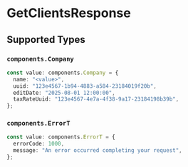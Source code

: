 # GetClientsResponse


## Supported Types

### `components.Company`

```typescript
const value: components.Company = {
  name: "<value>",
  uuid: "123e4567-1b94-4883-a584-23184019f20b",
  editDate: "2025-08-01 12:00:00",
  taxRateUuid: "123e4567-4e7a-4f38-9a17-23184198b39b",
};
```

### `components.ErrorT`

```typescript
const value: components.ErrorT = {
  errorCode: 1000,
  message: "An error occurred completing your request",
};
```

